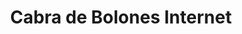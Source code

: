 ---
title: "Cabra de Bolones Internet"
url: /nezahualcoyotl/cabra-de-bolones-internet/
shop: Computer
---